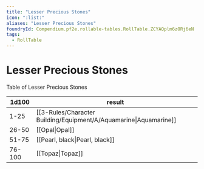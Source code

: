 ```yaml
---
title: "Lesser Precious Stones"
icon: ":list:"
aliases: "Lesser Precious Stones"
foundryId: Compendium.pf2e.rollable-tables.RollTable.ZCYAQplm6zORj6eN
tags:
  - RollTable
---
```


# Lesser Precious Stones
Table of Lesser Precious Stones

| 1d100 | result |
|------|--------|
| 1-25 | [[3-Rules/Character Building/Equipment/A/Aquamarine\|Aquamarine]] |
| 26-50 | [[Opal\|Opal]] |
| 51-75 | [[Pearl, black\|Pearl, black]] |
| 76-100 | [[Topaz\|Topaz]] |
